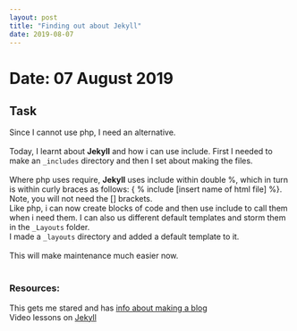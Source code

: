 ```yaml
---
layout: post
title: "Finding out about Jekyll"
date: 2019-08-07
---
```


# Date: 07 August 2019

## Task
Since I cannot use php, I need an alternative. <br><br>
Today, I learnt about **Jekyll** and how i can use include.  First I needed to make an `_includes` directory and then I set about making the files.
<br>
<br>
Where php uses require, **Jekyll** uses include within double %, which in turn is within curly braces as follows: 
\{ % include \[insert name of html file] %\}.  Note, you will not need the \[] brackets. 
<br>
Like php, i can now create blocks of code and then use include to call them when i need them.  I can also us different default templates and storm them in the `_Layouts` folder. <br>
I made a `_layouts` directory and added a default template to it. <br><br>
This will make maintenance much easier now. 
<br>
<br>
### Resources:<br>
This gets me stared and has [info about making a blog](http://jmcglone.com/guides/github-pages/)
<br>
Video lessons on [Jekyll](https://youtu.be/HfcJeRby2a8)
